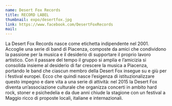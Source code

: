 ```yaml
---
name: Desert Fox Records
title: RECORD LABEL
thumbnail: expo/desertfox.jpg
link: https://www.facebook.com/DesertFoxRecords
mail:
---
```


La Desert Fox Records nasce come etichetta indipendente nel 2001. Accoglie una serie di band di Piacenza, composte da amici che condividono la passione per la musica e il desiderio di supportare il proprio lavoro artistico. Con il passare del tempo il gruppo si amplia e l’amicizia si consolida insieme al desiderio di far crescere la musica a Piacenza, portando le band che ciascun membro della Desert Fox insegue su e giù per i festival europei. Ecco che quindi nasce l’esigenza di istituzionalizzare questo impegno e dare vita a una serie di attività: nel 2015 la Desert Fox diventa un’associazione culturale che organizza concerti in ambito hard rock, stoner e psichedelia e da due anni chiude la stagione con un festival a Maggio ricco di proposte locali, italiane e internazionali.
